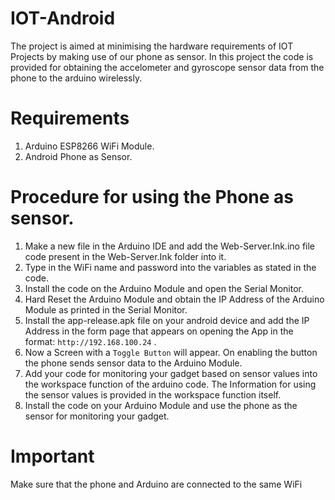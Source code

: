 # IOT-Android
The project is aimed at minimising the hardware requirements of IOT Projects by making use of our phone as sensor. In this project the code is provided for obtaining the accelometer and gyroscope sensor data from the phone to the arduino wirelessly.

# Requirements

1. Arduino ESP8266 WiFi Module.
2. Android Phone as Sensor.

# Procedure for using the Phone as sensor.

1. Make a new file in the Arduino IDE and add the Web-Server.Ink.ino file code present in the Web-Server.Ink folder into it.
2. Type in the WiFi name and password into the variables as stated in the code.
3. Install the code on the Arduino Module and open the Serial Monitor. 
4. Hard Reset the Arduino Module and obtain the IP Address of the Arduino Module as printed in the Serial Monitor.
5. Install the app-release.apk file on your android device and add the IP Address in the form page that appears on opening the App in the      format:
       `http://192.168.100.24`  .
6. Now a Screen with a `Toggle Button` will appear. On enabling the button the phone sends sensor data to the Arduino Module.       
7. Add your code for monitoring your gadget based on sensor values into the workspace function of the arduino code. The Information for using the sensor values is provided in the workspace function itself.
8. Install the code on your Arduino Module and use the phone as the sensor for monitoring your gadget.

# Important
  Make sure that the phone and Arduino are connected to the same WiFi

